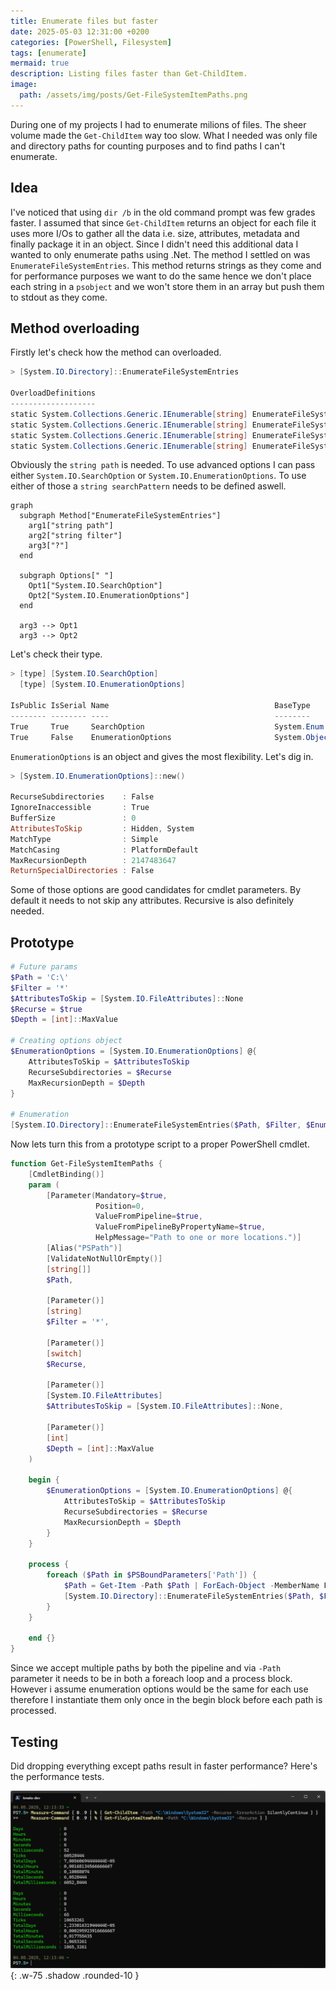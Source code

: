 ```yaml
---
title: Enumerate files but faster
date: 2025-05-03 12:31:00 +0200
categories: [PowerShell, Filesystem]
tags: [enumerate]
mermaid: true
description: Listing files faster than Get-ChildItem.
image:
  path: /assets/img/posts/Get-FileSystemItemPaths.png
---
```


During one of my projects I had to enumerate milions of files. The sheer volume made the `Get-ChildItem` way too slow. What I needed was only file and directory paths for counting purposes and to find paths I can't enumerate.

## Idea
I've noticed that using `dir /b` in the old command prompt was few grades faster. I assumed that since `Get-ChildItem` returns an object for each file it uses more I/Os to gather all the data i.e. size, attributes, metadata and finally package it in an object. Since I didn't need this additional data I wanted to only enumerate paths using .Net. The method I settled on was `EnumerateFileSystemEntries`. This method returns strings as they come and for performance purposes we want to do the same hence we don't place each string in a `psobject` and we won't store them in an array but push them to stdout as they come.

## Method overloading

Firstly let's check how the method can overloaded. 

```powershell
> [System.IO.Directory]::EnumerateFileSystemEntries

OverloadDefinitions
-------------------
static System.Collections.Generic.IEnumerable[string] EnumerateFileSystemEntries(string path)
static System.Collections.Generic.IEnumerable[string] EnumerateFileSystemEntries(string path, string searchPattern)
static System.Collections.Generic.IEnumerable[string] EnumerateFileSystemEntries(string path, string searchPattern, System.IO.SearchOption searchOption)
static System.Collections.Generic.IEnumerable[string] EnumerateFileSystemEntries(string path, string searchPattern, System.IO.EnumerationOptions enumerationOptions)
```

Obviously the `string path` is needed. To use advanced options I can pass either `System.IO.SearchOption` or `System.IO.EnumerationOptions`. To use either of those a `string searchPattern` needs to be defined aswell.

```mermaid
graph
  subgraph Method["EnumerateFileSystemEntries"]
    arg1["string path"]
    arg2["string filter"]
    arg3["?"]
  end
  
  subgraph Options[" "]
    Opt1["System.IO.SearchOption"]
    Opt2["System.IO.EnumerationOptions"]
  end

  arg3 --> Opt1
  arg3 --> Opt2
```

Let's check their type.
```powershell
> [type] [System.IO.SearchOption]
  [type] [System.IO.EnumerationOptions]

IsPublic IsSerial Name                                     BaseType
-------- -------- ----                                     --------
True     True     SearchOption                             System.Enum
True     False    EnumerationOptions                       System.Object
```

`EnumerationOptions` is an object and gives the most flexibility. Let's dig in.

```powershell
> [System.IO.EnumerationOptions]::new()

RecurseSubdirectories    : False
IgnoreInaccessible       : True
BufferSize               : 0
AttributesToSkip         : Hidden, System
MatchType                : Simple
MatchCasing              : PlatformDefault
MaxRecursionDepth        : 2147483647
ReturnSpecialDirectories : False
```

Some of those options are good candidates for cmdlet parameters. By default it needs to not skip any attributes. Recursive is also definitely needed.

## Prototype
```powershell
# Future params
$Path = 'C:\'
$Filter = '*'
$AttributesToSkip = [System.IO.FileAttributes]::None
$Recurse = $true
$Depth = [int]::MaxValue

# Creating options object
$EnumerationOptions = [System.IO.EnumerationOptions] @{
    AttributesToSkip = $AttributesToSkip
    RecurseSubdirectories = $Recurse
    MaxRecursionDepth = $Depth
}

# Enumeration
[System.IO.Directory]::EnumerateFileSystemEntries($Path, $Filter, $EnumerationOptions)
```

Now lets turn this from a prototype script to a proper PowerShell cmdlet.

```powershell
function Get-FileSystemItemPaths {
    [CmdletBinding()]
    param (
        [Parameter(Mandatory=$true,
                   Position=0,
                   ValueFromPipeline=$true,
                   ValueFromPipelineByPropertyName=$true,
                   HelpMessage="Path to one or more locations.")]
        [Alias("PSPath")]
        [ValidateNotNullOrEmpty()]
        [string[]]
        $Path,

        [Parameter()]
        [string]
        $Filter = '*',

        [Parameter()]
        [switch]
        $Recurse,

        [Parameter()]
        [System.IO.FileAttributes]
        $AttributesToSkip = [System.IO.FileAttributes]::None,

        [Parameter()]
        [int]
        $Depth = [int]::MaxValue
    )

    begin {
        $EnumerationOptions = [System.IO.EnumerationOptions] @{
            AttributesToSkip = $AttributesToSkip
            RecurseSubdirectories = $Recurse
            MaxRecursionDepth = $Depth
        }
    }

    process {
        foreach ($Path in $PSBoundParameters['Path']) {
            $Path = Get-Item -Path $Path | ForEach-Object -MemberName FullName
            [System.IO.Directory]::EnumerateFileSystemEntries($Path, $Filter, $EnumerationOptions)
        }
    }

    end {}
}
```

Since we accept multiple paths by both the pipeline and via `-Path` parameter it needs to be in both a foreach loop and a process block. However i assume enumeration options would be the same for each use therefore I instantiate them only once in the begin block before each path is processed.

## Testing

Did dropping everything except paths result in faster performance? Here's the performance tests.

![Measure-Command](/assets/img/posts/Get-FileSystemItemPaths2.png){: .w-75 .shadow .rounded-10 }